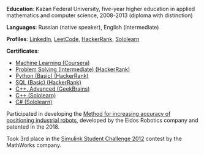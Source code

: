**Education**:
Kazan Federal University,
five-year higher education in applied mathematics and computer science,
2008-2013 (diploma with distinction)

**Languages**: Russian (native speaker), English (intermediate)

**Profiles**: [LinkedIn](https://www.linkedin.com/in/asmekhov84/), [LeetCode](https://leetcode.com/asmekhov84/), [HackerRank](https://www.hackerrank.com/asmekhov84/), [Sololearn](https://www.sololearn.com/Profile/587411/)

**Certificates**:

- [Machine Learning (Coursera)](https://www.coursera.org/account/accomplishments/certificate/2FHFPN4Q363H/)
- [Problem Solving (Intermediate) (HackerRank)](https://www.hackerrank.com/certificates/3d510e02855b/)
- [Python (Basic) (HackerRank)](https://www.hackerrank.com/certificates/96f24f0e3cf1/)
- [SQL (Basic) (HackerRank)](https://www.hackerrank.com/certificates/b48cd6b7716d/)
- [C++. Advanced (GeekBrains)](https://gb.ru/certificates/54173.en/)
- [C++ (Sololearn)](https://www.sololearn.com/certificates/CT-VUTJVIAC/)
- [C# (Sololearn)](https://www.sololearn.com/certificates/CT-W0X363LO/)

Participated in developing the [Method for increasing accuracy of positioning industrial robots](https://patents.google.com/patent/RU2671787C1/en), developed by the Eidos Robotics company and patented in the 2018.

Took 3rd place in the [Simulink Student Challenge 2012](https://blogs.mathworks.com/simulink/2013/01/07/congratulations-to-the-winners-of-the-2012-simulink-student-challenge/) contest by the MathWorks company.
